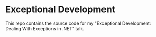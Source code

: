 # Exceptional Development
This repo contains the source code for my "Exceptional Development: Dealing With Exceptions in .NET" talk.
